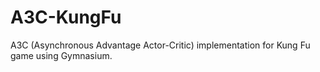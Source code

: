 # A3C-KungFu
A3C (Asynchronous Advantage Actor-Critic) implementation for Kung Fu game using Gymnasium.
